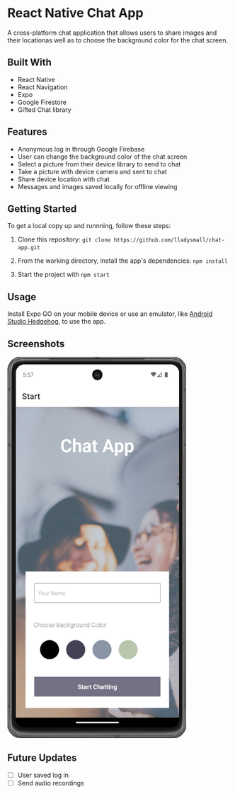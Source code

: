 # React Native Chat App

A cross-platform chat application that allows users to share images and their locationas well as to choose the background color for the chat screen.

## Built With
- React Native
- React Navigation
- Expo
- Google Firestore
- Gifted Chat library

## Features

- Anonymous log in through Google Firebase
- User can change the background color of the chat screen
- Select a picture from their device library to send to chat
- Take a picture with device camera and sent to chat
- Share device location with chat
- Messages and images saved locally for offline viewing

## Getting Started

To get a local copy up and runnning, follow these steps:

1. Clone this repository: `git clone https://github.com/lladysmall/chat-app.git`

2. From the working directory, install the app's dependencies: `npm install`

3. Start the project with `npm start`

## Usage

Install Expo GO on your mobile device or use an emulator, like [Android Studio Hedgehog](https://developer.android.com/studio), to use the app.

## Screenshots

![start screen screenshot](./assets/screenshot-start.png)

## Future Updates

- [ ] User saved log in
- [ ] Send audio recordings
